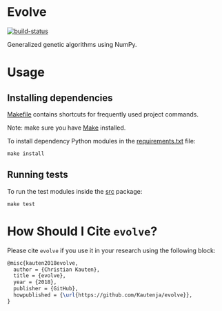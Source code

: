 # Evolve

<!-- Badges -->

[![build-status][]][ci-server]

[build-status]: https://travis-ci.org/Kautenja/evolve.svg?branch=master
[ci-server]: https://travis-ci.org/Kautenja/evolve


<!-- Tagline description -->

Generalized genetic algorithms using NumPy.


# Usage

## Installing dependencies

[Makefile][] contains shortcuts for frequently used project commands.

Note: make sure you have [Make](https://www.gnu.org/software/make/) installed.

To install dependency Python modules in the [requirements.txt][] file:

```shel
make install
```

## Running tests

To run the test modules inside the [src][] package:

```shell
make test
```

# How Should I Cite `evolve`?

Please cite `evolve` if you use it in your research using the following block:

```latex
@misc{kauten2018evolve,
  author = {Christian Kauten},
  title = {evolve},
  year = {2018},
  publisher = {GitHub},
  howpublished = {\url{https://github.com/Kautenja/evolve}},
}
```


[Makefile]: ./Makefile
[requirements.txt]: ./requirements.txt
[src]: ./src
[__main__.py]: ./__main__.py
